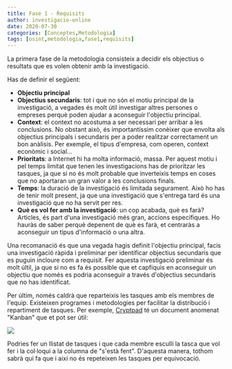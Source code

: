```yaml
---
title: Fase 1 - Requisits
author: investigacio-online
date: 2020-07-30
categories: [Conceptes,Metodologia]
tags: [osint,metodologia,fase1,requisits]
---
```


La primera fase de la metodologia consisteix a decidir els objectius o resultats que es volen obtenir amb la investigació.

Has de definir el següent:
* **Objectiu principal**
* **Objectius secundaris**: tot i que no són el motiu principal de la investigació, a vegades és molt útil investigar altres persones o empreses perquè poden ajudar a aconseguir l'objectiu principal.
* **Context**: el context no acostuma a ser necessari per arribar a les conclusions. No obstant això, és importantíssim conèixer que envolta als objectius principals i secundaris per a poder realitzar correctament un bon anàlisis. Per exemple, el tipus d'empresa, com operen, context econòmic i social...
* **Prioritats**: a Internet hi ha molta informació, massa. Per aquest motiu i pel temps limitat que tenen les investigacions has de prioritzar les tasques, ja que si no és molt probable que inverteixis temps en coses que no aportaran un gran valor a les conclusions finals.
* **Temps**: la duració de la investigació és limitada segurament. Això ho has de tenir molt present, ja que una investigació que s'entrega tard és una investigació que no ha servit per res.
* **Què es vol fer amb la investigació**: un cop acabada, què es farà? Articles, és part d'una investigació més gran, accions específiques. Ho hauràs de saber perquè depenent de què es farà, et centraràs a aconseguir un tipus d'informació o una altra.

Una recomanació és que una vegada hagis definit l'objectiu principal, facis una investigació ràpida i preliminar per identificar objectius secundaris que es puguin incloure com a requisit. Fer aquesta investigació preliminar és molt últil, ja que si no es fa és possible que et capfiquis en aconseguir un objectiu que només es podria aconseguir a través d'objectius secundaris que no has identificat.

Per últim, només caldrà que reparteixis les tasques amb els membres de l'equip. Existeixen programes i metodologies per facilitar la distribució i repartiment de tasques. Per exemple, [Cryptpad](https://privacitat-anonimat.github.io/posts/cryptpad/) té un document anomenat "Kanban" que et pot ser útil:

![](https://raw.githubusercontent.com/investigacio-online/investigacio-online.github.io/master/img/2020-07-30-fase1-requisits/tasques.png)

Podries fer un llistat de tasques i que cada membre esculli la tasca que vol fer i la col·loqui a la columna de "s'està fent". D'aquesta manera, tothom sabrà qui fa que i així no és repeteixen les tasques per equivocació.